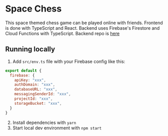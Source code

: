 # Space Chess

This space themed chess game can be played online with friends. Frontend is done with TypeScript and React. Backend uses Firebase's Firestore and Cloud Functions with TypeScript. Backend repo is [here](https://github.com/henrikra/fire-chess-backend)

## Running locally
1. Add `src/env.ts` file with your Firebase config like this:
```js
export default {
  firebase: {
    apiKey: "xxx",
    authDomain: "xxx",
    databaseURL: "xxx",
    messagingSenderId: "xxx",
    projectId: "xxx",
    storageBucket: "xxx",
  }
}
```
2. Install dependencies with `yarn`
3. Start local dev environment with `npm start`